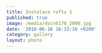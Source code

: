 ```yaml
---
title: Instalace raftu 1
published: true
image: /media/dscn6178_2000.jpg
date: '2018-06-16 16:33:16 +0200'
category: gallery
layout: photo
---
```


